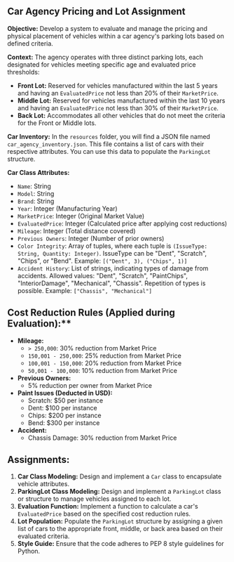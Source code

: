 ## Car Agency Pricing and Lot Assignment

**Objective:** Develop a system to evaluate and manage the pricing and physical placement of vehicles within a car agency's parking lots based on defined criteria.

**Context:**
The agency operates with three distinct parking lots, each designated for vehicles meeting specific age and evaluated price thresholds:

* **Front Lot:** Reserved for vehicles manufactured within the last 5 years and having an `EvaluatedPrice` not less than 20% of their `MarketPrice`.
* **Middle Lot:** Reserved for vehicles manufactured within the last 10 years and having an `EvaluatedPrice` not less than 30% of their `MarketPrice`.
* **Back Lot:** Accommodates all other vehicles that do not meet the criteria for the Front or Middle lots.

**Car Inventory:**
In the `resources` folder, you will find a JSON file named `car_agency_inventory.json`. This file contains a list of cars with their respective attributes. You can use this data to populate the `ParkingLot` structure.

**Car Class Attributes:**

* `Name`: String
* `Model`: String
* `Brand`: String
* `Year`: Integer (Manufacturing Year)
* `MarketPrice`: Integer (Original Market Value)
* `EvaluatedPrice`: Integer (Calculated price after applying cost reductions)
* `Mileage`: Integer (Total distance covered)
* `Previous Owners`: Integer (Number of prior owners)
* `Color Integrity`: Array of tuples, where each tuple is `(IssueType: String, Quantity: Integer)`. IssueType can be "Dent", "Scratch", "Chips", or "Bend". Example: `[("Dent", 3), ("Chips", 1)]`
* `Accident History`: List of strings, indicating types of damage from accidents. Allowed values: "Dent", "Scratch", "PaintChips", "InteriorDamage", "Mechanical", "Chassis". Repetition of types is possible. Example: `["Chassis", "Mechanical"]`

## Cost Reduction Rules (Applied during Evaluation):**

* **Mileage:**
    * `> 250,000`: 30% reduction from Market Price
    * `150,001 - 250,000`: 25% reduction from Market Price
    * `100,001 - 150,000`: 20% reduction from Market Price
    * `50,001 - 100,000`: 10% reduction from Market Price
* **Previous Owners:**
    * 5% reduction per owner from Market Price
* **Paint Issues (Deducted in USD):**
    * Scratch: $50 per instance
    * Dent: $100 per instance
    * Chips: $200 per instance
    * Bend: $300 per instance
* **Accident:**
    * Chassis Damage: 30% reduction from Market Price

    
## Assignments:

1.  **Car Class Modeling:** Design and implement a `Car` class to encapsulate vehicle attributes.
2.  **ParkingLot Class Modeling:** Design and implement a `ParkingLot` class or structure to manage vehicles assigned to each lot.
3.  **Evaluation Function:** Implement a function to calculate a car's `EvaluatedPrice` based on the specified cost reduction rules.
4.  **Lot Population:** Populate the `ParkingLot` structure by assigning a given list of cars to the appropriate front, middle, or back area based on their evaluated criteria.
5.  **Style Guide:** Ensure that the code adheres to PEP 8 style guidelines for Python.
